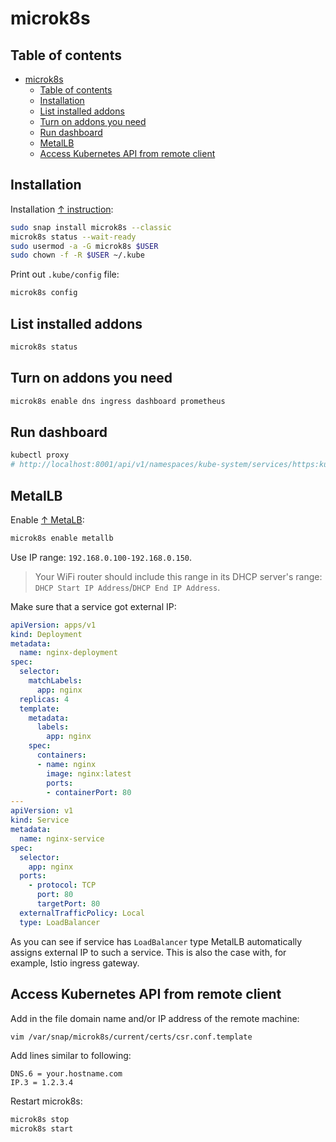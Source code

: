 # microk8s

## Table of contents

- [microk8s](#microk8s)
  - [Table of contents](#table-of-contents)
  - [Installation](#installation)
  - [List installed addons](#list-installed-addons)
  - [Turn on addons you need](#turn-on-addons-you-need)
  - [Run dashboard](#run-dashboard)
  - [MetalLB](#metallb)
  - [Access Kubernetes API from remote client](#access-kubernetes-api-from-remote-client)

## Installation

Installation [↑ instruction](https://ubuntu.com/kubernetes/install):

```bash
sudo snap install microk8s --classic
microk8s status --wait-ready
sudo usermod -a -G microk8s $USER
sudo chown -f -R $USER ~/.kube
```

Print out `.kube/config` file:

```bash
microk8s config
```

## List installed addons

```bash
microk8s status
```

## Turn on addons you need

```bash
microk8s enable dns ingress dashboard prometheus
```

## Run dashboard

```bash
kubectl proxy
# http://localhost:8001/api/v1/namespaces/kube-system/services/https:kubernetes-dashboard:/proxy
```

## MetalLB

Enable [↑ MetaLB](https://metallb.universe.tf):

```bash
microk8s enable metallb
```

Use IP range: `192.168.0.100-192.168.0.150`.

> Your WiFi router should include this range in its DHCP server's range: `DHCP Start IP Address`/`DHCP End IP Address`.

Make sure that a service got external IP:

```yaml
apiVersion: apps/v1
kind: Deployment
metadata:
  name: nginx-deployment
spec:
  selector:
    matchLabels:
      app: nginx
  replicas: 4
  template:
    metadata:
      labels:
        app: nginx
    spec:
      containers:
      - name: nginx
        image: nginx:latest
        ports:
        - containerPort: 80
---
apiVersion: v1
kind: Service
metadata:
  name: nginx-service
spec:
  selector:
    app: nginx
  ports:
    - protocol: TCP
      port: 80
      targetPort: 80
  externalTrafficPolicy: Local
  type: LoadBalancer
```

As you can see if service has `LoadBalancer` type MetalLB automatically assigns external IP to such a service. This is also the case with, for example, Istio ingress gateway.

## Access Kubernetes API from remote client

Add in the file domain name and/or IP address of the remote machine:

```bash
vim /var/snap/microk8s/current/certs/csr.conf.template
```

Add lines similar to following:

```text
DNS.6 = your.hostname.com
IP.3 = 1.2.3.4
```

Restart microk8s:

```bash
microk8s stop
microk8s start
```
